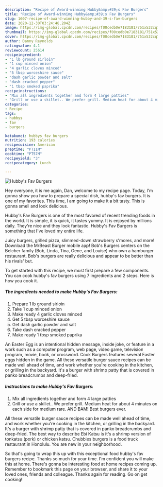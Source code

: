 ```yaml
---
description: "Recipe of Award-winning Hubby&amp;#39;s Fav Burgers"
title: "Recipe of Award-winning Hubby&amp;#39;s Fav Burgers"
slug: 1607-recipe-of-award-winning-hubby-and-39-s-fav-burgers
date: 2020-12-30T03:24:48.204Z
image: https://img-global.cpcdn.com/recipes/f00cedb0e7183181/751x532cq70/hubbys-fav-burgers-recipe-main-photo.jpg
thumbnail: https://img-global.cpcdn.com/recipes/f00cedb0e7183181/751x532cq70/hubbys-fav-burgers-recipe-main-photo.jpg
cover: https://img-global.cpcdn.com/recipes/f00cedb0e7183181/751x532cq70/hubbys-fav-burgers-recipe-main-photo.jpg
author: Danny Reynolds
ratingvalue: 4.1
reviewcount: 25614
recipeingredient:
- "1 lb ground sirloin"
- "1 cup minced onion"
- "4 garlic cloves minced"
- "5 tbsp worceshire sauce"
- "dash garlic powder and salt"
- "dash cracked pepper"
- "1 tbsp smoked paprika"
recipeinstructions:
- "Mix all ingredients together and form 4 large patties"
- "Grill or use a skillet.. We prefer grill. Medium heat for about 4 minutes on each side for medium rare. AND BAM! Best burgers ever."
categories:
- Recipe
tags:
- hubbys
- fav
- burgers

katakunci: hubbys fav burgers 
nutrition: 193 calories
recipecuisine: American
preptime: "PT11M"
cooktime: "PT57M"
recipeyield: "3"
recipecategory: Lunch

---
```



![Hubby&#39;s Fav Burgers](https://img-global.cpcdn.com/recipes/f00cedb0e7183181/751x532cq70/hubbys-fav-burgers-recipe-main-photo.jpg)

Hey everyone, it is me again, Dan, welcome to my recipe page. Today, I'm gonna show you how to prepare a special dish, hubby&#39;s fav burgers. It is one of my favorites. This time, I am going to make it a bit tasty. This is gonna smell and look delicious.

Hubby&#39;s Fav Burgers is one of the most favored of recent trending foods in the world. It is simple, it is quick, it tastes yummy. It is enjoyed by millions daily. They're nice and they look fantastic. Hubby&#39;s Fav Burgers is something that I've loved my entire life.

Juicy burgers, grilled pizza, slimmed-down strawberry s&#39;mores, and more! Download the MrBeast Burger mobile app! Bob&#39;s Burgers centers on the Belcher family (Bob, Linda, Tina, Gene, and Louise) who own a hamburger restaurant. Bob&#39;s burgers are really delicious and appear to be better than his rivals&#39; but.


To get started with this recipe, we must first prepare a few components. You can cook hubby&#39;s fav burgers using 7 ingredients and 2 steps. Here is how you cook it.

<!--inarticleads1-->

##### The ingredients needed to make Hubby&#39;s Fav Burgers:

1. Prepare 1 lb ground sirloin
1. Take 1 cup minced onion
1. Make ready 4 garlic cloves minced
1. Get 5 tbsp worceshire sauce
1. Get dash garlic powder and salt
1. Take dash cracked pepper
1. Make ready 1 tbsp smoked paprika


An Easter Egg is an intentional hidden message, inside joke, or feature in a work such as a computer program, web page, video game, television program, movie, book, or crossword. Cook Burgers features several Easter eggs hidden in the game. All these versatile burger sauce recipes can be made well ahead of time, and work whether you&#39;re cooking in the kitchen, or grilling in the backyard. It&#39;s a burger with shrimp patty that is covered in panko breadcrumbs and deep-fried. 

<!--inarticleads2-->

##### Instructions to make Hubby&#39;s Fav Burgers:

1. Mix all ingredients together and form 4 large patties
1. Grill or use a skillet.. We prefer grill. Medium heat for about 4 minutes on each side for medium rare. AND BAM! Best burgers ever.


All these versatile burger sauce recipes can be made well ahead of time, and work whether you&#39;re cooking in the kitchen, or grilling in the backyard. It&#39;s a burger with shrimp patty that is covered in panko breadcrumbs and deep-fried. The best way to describe Ebi Katsu is it&#39;s a shrimp version of tonkatsu (pork) or chicken katsu. Chubbies burgers is a food truck restaurant in Honolulu. You are new in your neighborhood. 

So that's going to wrap this up with this exceptional food hubby&#39;s fav burgers recipe. Thanks so much for your time. I'm confident you will make this at home. There's gonna be interesting food at home recipes coming up. Remember to bookmark this page on your browser, and share it to your loved ones, friends and colleague. Thanks again for reading. Go on get cooking!
